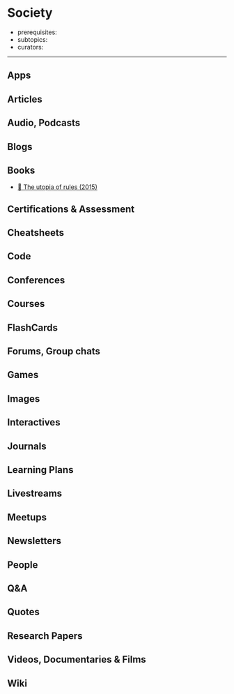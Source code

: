 # Society

- prerequisites:
- subtopics:
- curators:

------

## Apps

## Articles

## Audio, Podcasts

## Blogs

## Books

- [📕 The utopia of rules (2015)](http://www.goodreads.com/book/show/22245334-the-utopia-of-rules)

## Certifications & Assessment

## Cheatsheets

## Code

## Conferences

## Courses

## FlashCards

## Forums, Group chats

## Games

## Images

## Interactives

## Journals

## Learning Plans

## Livestreams

## Meetups

## Newsletters

## People

## Q&A

## Quotes

## Research Papers

## Videos, Documentaries & Films

## Wiki
